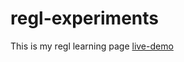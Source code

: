 # regl-experiments

This is my regl learning page
[live-demo](https://guillaume-leo.github.io/regl-experiments/)
